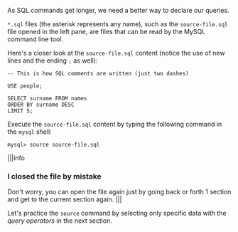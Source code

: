 As SQL commands get longer, we need a better way to declare our queries.

`*.sql` files (the asterisk represents any name), such as the `source-file.sql` file opened in the left pane, are files that can be read by the MySQL command line tool.

Here's a closer look at the `source-file.sql` content (notice the use of new lines and the ending `;` as well):

```
-- This is how SQL comments are written (just two dashes)

USE people;

SELECT surname FROM names
ORDER BY surname DESC
LIMIT 5;
```

Execute the `source-file.sql` content by typing the following command in the `mysql` shell:

```
mysql> source source-file.sql
```

|||info
### I closed the file by mistake
Don't worry, you can open the file again just by going back or forth 1 section and get to the current section again.
|||

Let's practice the `source` command by selecting only specific data with the _query operators_ in the next section.